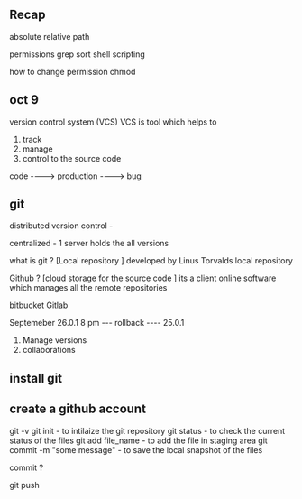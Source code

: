 ## Recap 

absolute 
relative path 

permissions
grep 
sort 
shell scripting 

how to change permission 
chmod 



## oct 9 
version control system (VCS)
VCS is tool which helps to 
1. track
2. manage
3. control
to the source code 

code ----> production ----> bug 


## git 
distributed version control     - 

centralized                     - 1 server holds the all versions


what is git ?   [Local repository ]
developed by Linus Torvalds
local repository 



Github ? [cloud storage for the source code ] 
its a client 
online software which manages all the remote repositories 

bitbucket               Gitlab













Septemeber 
26.0.1     8 pm --- rollback ----
25.0.1

1. Manage versions
2. collaborations



## install git 
## create a github account 

git -v
git init - to intilaize the git repository
git status - to check the current status of the files 
git add file_name - to add the file in staging area
git commit -m "some message" - to save the local snapshot of the files 

commit ? 

git push














